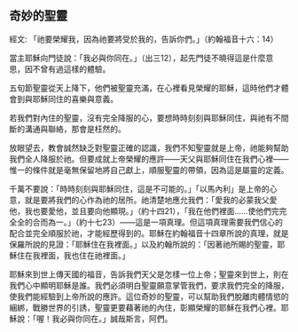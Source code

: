 ## 奇妙的聖靈 ##

經文: 「祂要榮耀我，因為祂要將受於我的，告訴你們。」（約翰福音十六：14）



當主耶穌向門徒說：「我必與你同在。」（出三12），起先門徒不曉得這是什麼意思，因不曾有過這樣的體驗。

五旬節聖靈從天上降下，他們被聖靈充滿，在心裡看見榮耀的耶穌，這時他們才體會到與耶穌同住的喜樂與意義。

若我們對內住的聖靈，沒有完全降服的心，要想時時刻刻與耶穌同住，與祂有不間斷的溝通與聯絡，那會是枉然的。

放眼望去，教會誠然缺乏對聖靈正確的認識，我們不知聖靈就是上帝，祂能夠幫助我們全人降服於祂。但要成就上帝榮耀的應許——天父與耶穌同住在我們心裡——惟一的條件就是毫無保留地將自己獻上，順服聖靈的帶領，因為這是屬靈的定義。

千萬不要說：「時時刻刻與耶穌同住，這是不可能的。」「以馬內利」是上帝的心意，就是要將我們的心作為祂的居所。祂清楚地應允我們：「愛我的必蒙我父愛他，我也要愛他，並且要向他顯現。」（約十四21），「我在他們裡面……使他們完完全全的合而為一。」（約十七23）——這是一項真理。但這項真理需要我們信心的配合並完全順服於祂，才能經歷得到的。耶穌在約翰福音十四章所說的真理，就是保羅所說的見證：「耶穌住在我裡面。」以及約翰所說的：「因著祂所賜的聖靈，耶穌住在我裡面，我也住在祂裡面。」

耶穌來到世上傳天國的福音，告訴我們天父是怎樣一位上帝；聖靈來到世上，則在我們心中顯明耶穌是誰。我們必須明白聖靈願意掌管我們，要求我們完全的降服，使我們能經驗到上帝所說的應許。這位奇妙的聖靈，可以幫助我們脫離肉體情慾的綑綁，戰勝世界的引誘，聖靈更要藉著祂的內住，彰顯榮耀的耶穌在我們心裡。耶穌說：「喔！我必與你同在。」誠哉斯言，阿們。